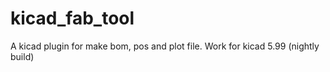 # kicad_fab_tool

A kicad plugin for make bom, pos and plot file.
Work for kicad 5.99 (nightly build)




